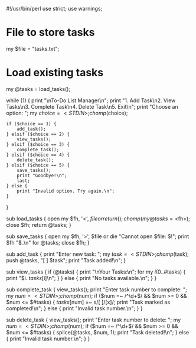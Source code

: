 #!/usr/bin/perl
use strict;
use warnings;

# File to store tasks
my $file = "tasks.txt";

# Load existing tasks
my @tasks = load_tasks();

while (1) {
    print "\nTo-Do List Manager\n";
    print "1. Add Task\n2. View Tasks\n3. Complete Task\n4. Delete Task\n5. Exit\n";
    print "Choose an option: ";
    my $choice = <STDIN>;
    chomp($choice);

    if ($choice == 1) {
        add_task();
    } elsif ($choice == 2) {
        view_tasks();
    } elsif ($choice == 3) {
        complete_task();
    } elsif ($choice == 4) {
        delete_task();
    } elsif ($choice == 5) {
        save_tasks();
        print "Goodbye!\n";
        last;
    } else {
        print "Invalid option. Try again.\n";
    }
}

sub load_tasks {
    open my $fh, '<', $file or return ();
    chomp(my @tasks = <$fh>);
    close $fh;
    return @tasks;
}

sub save_tasks {
    open my $fh, '>', $file or die "Cannot open $file: $!";
    print $fh "$_\n" for @tasks;
    close $fh;
}

sub add_task {
    print "Enter new task: ";
    my $task = <STDIN>;
    chomp($task);
    push @tasks, "[ ] $task";
    print "Task added!\n";
}

sub view_tasks {
    if (@tasks) {
        print "\nYour Tasks:\n";
        for my $i (0..$#tasks) {
            print "$i. $tasks[$i]\n";
        }
    } else {
        print "No tasks available.\n";
    }
}

sub complete_task {
    view_tasks();
    print "Enter task number to complete: ";
    my $num = <STDIN>;
    chomp($num);
    if ($num =~ /^\d+$/ && $num >= 0 && $num <= $#tasks) {
        $tasks[$num] =~ s/\[ \]/[x]/;
        print "Task marked as completed!\n";
    } else {
        print "Invalid task number.\n";
    }
}

sub delete_task {
    view_tasks();
    print "Enter task number to delete: ";
    my $num = <STDIN>;
    chomp($num);
    if ($num =~ /^\d+$/ && $num >= 0 && $num <= $#tasks) {
        splice(@tasks, $num, 1);
        print "Task deleted!\n";
    } else {
        print "Invalid task number.\n";
    }
}
